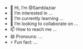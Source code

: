 - 👋 Hi, I’m @Samblaziar
- 👀 I’m interested in ...
- 🌱 I’m currently learning ...
- 💞️ I’m looking to collaborate on ...
- 📫 How to reach me ...
- 😄 Pronouns: ...
- ⚡ Fun fact: ...

<!---
Samblaziar/Samblaziar is a ✨ special ✨ repository because its `README.md` (this file) appears on your GitHub profile.
You can click the Preview link to take a look at your changes.
--->
